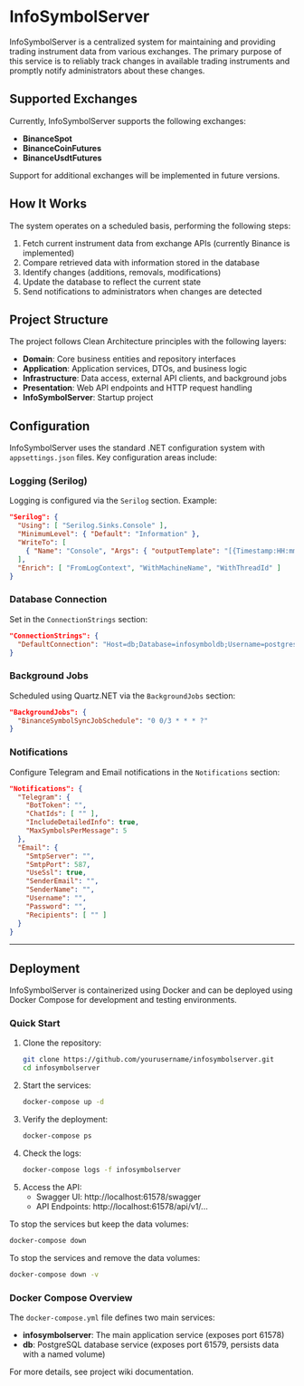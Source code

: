 # InfoSymbolServer

InfoSymbolServer is a centralized system for maintaining and providing trading instrument data from various exchanges. The primary purpose of this service is to reliably track changes in available trading instruments and promptly notify administrators about these changes.

## Supported Exchanges

Currently, InfoSymbolServer supports the following exchanges:

- **BinanceSpot**
- **BinanceCoinFutures**
- **BinanceUsdtFutures**

Support for additional exchanges will be implemented in future versions.

## How It Works

The system operates on a scheduled basis, performing the following steps:

1. Fetch current instrument data from exchange APIs (currently Binance is implemented)
2. Compare retrieved data with information stored in the database
3. Identify changes (additions, removals, modifications)
4. Update the database to reflect the current state
5. Send notifications to administrators when changes are detected

## Project Structure

The project follows Clean Architecture principles with the following layers:

- **Domain**: Core business entities and repository interfaces
- **Application**: Application services, DTOs, and business logic
- **Infrastructure**: Data access, external API clients, and background jobs
- **Presentation**: Web API endpoints and HTTP request handling
- **InfoSymbolServer**: Startup project

## Configuration

InfoSymbolServer uses the standard .NET configuration system with `appsettings.json` files. Key configuration areas include:

### Logging (Serilog)

Logging is configured via the `Serilog` section. Example:
```json
"Serilog": {
  "Using": [ "Serilog.Sinks.Console" ],
  "MinimumLevel": { "Default": "Information" },
  "WriteTo": [
    { "Name": "Console", "Args": { "outputTemplate": "[{Timestamp:HH:mm:ss} {Level:u3}] {Message:lj}{NewLine}{Exception}" } }
  ],
  "Enrich": [ "FromLogContext", "WithMachineName", "WithThreadId" ]
}
```

### Database Connection

Set in the `ConnectionStrings` section:
```json
"ConnectionStrings": {
  "DefaultConnection": "Host=db;Database=infosymboldb;Username=postgres;Password=postgres;IncludeErrorDetail=true"
}
```

### Background Jobs

Scheduled using Quartz.NET via the `BackgroundJobs` section:
```json
"BackgroundJobs": {
  "BinanceSymbolSyncJobSchedule": "0 0/3 * * * ?"
}
```

### Notifications

Configure Telegram and Email notifications in the `Notifications` section:
```json
"Notifications": {
  "Telegram": {
    "BotToken": "",
    "ChatIds": [ "" ],
    "IncludeDetailedInfo": true,
    "MaxSymbolsPerMessage": 5
  },
  "Email": {
    "SmtpServer": "",
    "SmtpPort": 587,
    "UseSsl": true,
    "SenderEmail": "",
    "SenderName": "",
    "Username": "",
    "Password": "",
    "Recipients": [ "" ]
  }
}
```

---

## Deployment

InfoSymbolServer is containerized using Docker and can be deployed using Docker Compose for development and testing environments.

### Quick Start

1. Clone the repository:
   ```bash
   git clone https://github.com/yourusername/infosymbolserver.git
   cd infosymbolserver
   ```
2. Start the services:
   ```bash
   docker-compose up -d
   ```
3. Verify the deployment:
   ```bash
   docker-compose ps
   ```
4. Check the logs:
   ```bash
   docker-compose logs -f infosymbolserver
   ```
5. Access the API:
   - Swagger UI: http://localhost:61578/swagger
   - API Endpoints: http://localhost:61578/api/v1/...

To stop the services but keep the data volumes:
```bash
docker-compose down
```
To stop the services and remove the data volumes:
```bash
docker-compose down -v
```

### Docker Compose Overview

The `docker-compose.yml` file defines two main services:
- **infosymbolserver**: The main application service (exposes port 61578)
- **db**: PostgreSQL database service (exposes port 61579, persists data with a named volume)

For more details, see project wiki documentation.